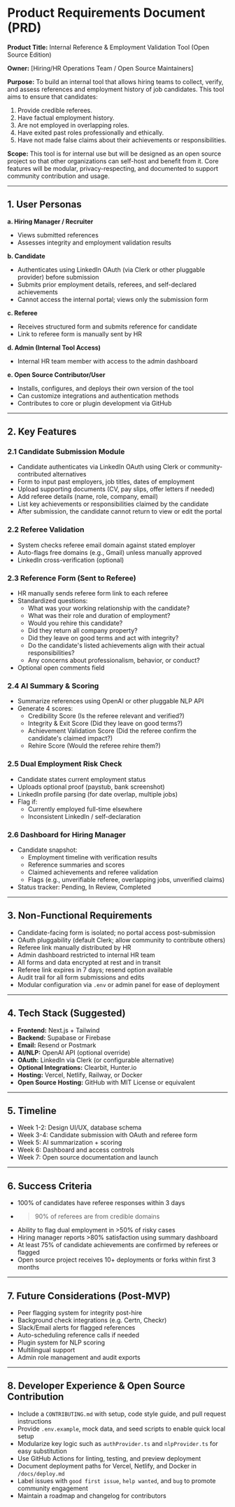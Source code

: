 # Product Requirements Document (PRD)

**Product Title:** Internal Reference & Employment Validation Tool (Open Source Edition)

**Owner:** [Hiring/HR Operations Team / Open Source Maintainers]

**Purpose:**
To build an internal tool that allows hiring teams to collect, verify, and assess references and employment history of job candidates. This tool aims to ensure that candidates:

1. Provide credible referees.
2. Have factual employment history.
3. Are not employed in overlapping roles.
4. Have exited past roles professionally and ethically.
5. Have not made false claims about their achievements or responsibilities.

**Scope:**
This tool is for internal use but will be designed as an open source project so that other organizations can self-host and benefit from it. Core features will be modular, privacy-respecting, and documented to support community contribution and usage.

---

## 1. User Personas

**a. Hiring Manager / Recruiter**
- Views submitted references
- Assesses integrity and employment validation results

**b. Candidate**
- Authenticates using LinkedIn OAuth (via Clerk or other pluggable provider) before submission
- Submits prior employment details, referees, and self-declared achievements
- Cannot access the internal portal; views only the submission form

**c. Referee**
- Receives structured form and submits reference for candidate
- Link to referee form is manually sent by HR

**d. Admin (Internal Tool Access)**
- Internal HR team member with access to the admin dashboard

**e. Open Source Contributor/User**
- Installs, configures, and deploys their own version of the tool
- Can customize integrations and authentication methods
- Contributes to core or plugin development via GitHub

---

## 2. Key Features

### 2.1 Candidate Submission Module
- Candidate authenticates via LinkedIn OAuth using Clerk or community-contributed alternatives
- Form to input past employers, job titles, dates of employment
- Upload supporting documents (CV, pay slips, offer letters if needed)
- Add referee details (name, role, company, email)
- List key achievements or responsibilities claimed by the candidate
- After submission, the candidate cannot return to view or edit the portal

### 2.2 Referee Validation
- System checks referee email domain against stated employer
- Auto-flags free domains (e.g., Gmail) unless manually approved
- LinkedIn cross-verification (optional)

### 2.3 Reference Form (Sent to Referee)
- HR manually sends referee form link to each referee
- Standardized questions:
  - What was your working relationship with the candidate?
  - What was their role and duration of employment?
  - Would you rehire this candidate?
  - Did they return all company property?
  - Did they leave on good terms and act with integrity?
  - Do the candidate's listed achievements align with their actual responsibilities?
  - Any concerns about professionalism, behavior, or conduct?
- Optional open comments field

### 2.4 AI Summary & Scoring
- Summarize references using OpenAI or other pluggable NLP API
- Generate 4 scores:
  - Credibility Score (Is the referee relevant and verified?)
  - Integrity & Exit Score (Did they leave on good terms?)
  - Achievement Validation Score (Did the referee confirm the candidate's claimed impact?)
  - Rehire Score (Would the referee rehire them?)

### 2.5 Dual Employment Risk Check
- Candidate states current employment status
- Uploads optional proof (paystub, bank screenshot)
- LinkedIn profile parsing (for date overlap, multiple jobs)
- Flag if:
  - Currently employed full-time elsewhere
  - Inconsistent LinkedIn / self-declaration

### 2.6 Dashboard for Hiring Manager
- Candidate snapshot:
  - Employment timeline with verification results
  - Reference summaries and scores
  - Claimed achievements and referee validation
  - Flags (e.g., unverifiable referee, overlapping jobs, unverified claims)
- Status tracker: Pending, In Review, Completed

---

## 3. Non-Functional Requirements

- Candidate-facing form is isolated; no portal access post-submission
- OAuth pluggability (default Clerk; allow community to contribute others)
- Referee link manually distributed by HR
- Admin dashboard restricted to internal HR team
- All forms and data encrypted at rest and in transit
- Referee link expires in 7 days; resend option available
- Audit trail for all form submissions and edits
- Modular configuration via `.env` or admin panel for ease of deployment

---

## 4. Tech Stack (Suggested)

- **Frontend:** Next.js + Tailwind
- **Backend:** Supabase or Firebase
- **Email:** Resend or Postmark
- **AI/NLP:** OpenAI API (optional override)
- **OAuth:** LinkedIn via Clerk (or configurable alternative)
- **Optional Integrations:** Clearbit, Hunter.io
- **Hosting:** Vercel, Netlify, Railway, or Docker
- **Open Source Hosting:** GitHub with MIT License or equivalent

---

## 5. Timeline

- Week 1-2: Design UI/UX, database schema
- Week 3-4: Candidate submission with OAuth and referee form
- Week 5: AI summarization + scoring
- Week 6: Dashboard and access controls
- Week 7: Open source documentation and launch

---

## 6. Success Criteria

- 100% of candidates have referee responses within 3 days
- > 90% of referees are from credible domains
- Ability to flag dual employment in >50% of risky cases
- Hiring manager reports >80% satisfaction using summary dashboard
- At least 75% of candidate achievements are confirmed by referees or flagged
- Open source project receives 10+ deployments or forks within first 3 months

---

## 7. Future Considerations (Post-MVP)

- Peer flagging system for integrity post-hire
- Background check integrations (e.g. Certn, Checkr)
- Slack/Email alerts for flagged references
- Auto-scheduling reference calls if needed
- Plugin system for NLP scoring
- Multilingual support
- Admin role management and audit exports

---

## 8. Developer Experience & Open Source Contribution

- Include a `CONTRIBUTING.md` with setup, code style guide, and pull request instructions
- Provide `.env.example`, mock data, and seed scripts to enable quick local setup
- Modularize key logic such as `authProvider.ts` and `nlpProvider.ts` for easy substitution
- Use GitHub Actions for linting, testing, and preview deployment
- Document deployment paths for Vercel, Netlify, and Docker in `/docs/deploy.md`
- Label issues with `good first issue`, `help wanted`, and `bug` to promote community engagement
- Maintain a roadmap and changelog for contributors 